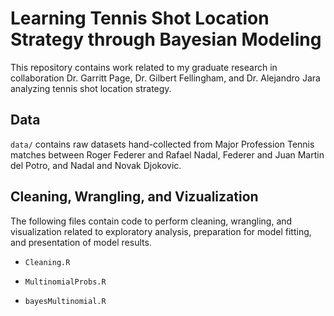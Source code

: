# Learning Tennis Shot Location Strategy through Bayesian Modeling
This repository contains work related to my graduate research in collaboration Dr. Garritt Page, Dr. Gilbert Fellingham, and Dr. Alejandro Jara analyzing tennis shot location strategy.

## Data
`data/` contains raw datasets hand-collected from Major Profession Tennis matches between Roger Federer and Rafael Nadal, Federer and Juan Martin del Potro, and Nadal and Novak Djokovic.

## Cleaning, Wrangling, and Vizualization
The following files contain code to perform cleaning, wrangling, and visualization related to exploratory analysis, preparation for model fitting, and presentation of model results.

* `Cleaning.R`

* `MultinomialProbs.R`

* `bayesMultinomial.R`
